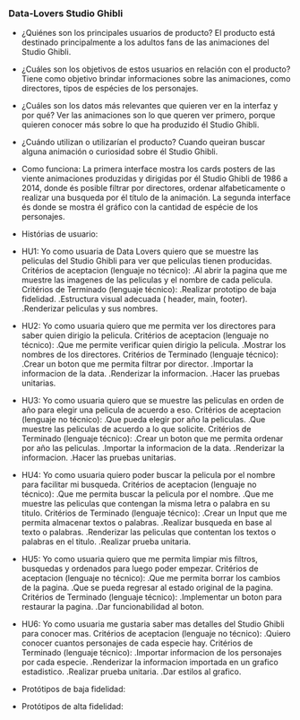 ### Data-Lovers Studio Ghibli

* ¿Quiénes son los principales usuarios de producto?
El producto está destinado principalmente a los adultos fans de las animaciones del Studio Ghibli.

* ¿Cuáles son los objetivos de estos usuarios en relación con el producto?
Tiene como objetivo brindar informaciones sobre las animaciones, como directores, tipos de espécies de los personajes.

* ¿Cuáles son los datos más relevantes que quieren ver en la interfaz y por qué?
Ver las animaciones son lo que queren ver primero, porque quieren conocer más sobre lo que ha produzido él Studio Ghibli.

* ¿Cuándo utilizan o utilizarían el producto?
Cuando queiran buscar alguna animación o curiosidad sobre él Studio Ghibli.

* Como funciona:
La primera interface mostra los cards posters de las viente animaciones produzidas y dirigidas por él Studio Ghibli de 1986 a 2014, donde és posible filtrar por directores, ordenar alfabeticamente o realizar una busqueda por él título de la animación. La segunda interface és donde se mostra él gráfico con la cantidad de espécie de los personajes.

* Histórias de usuario:

- HU1: Yo como usuaria de Data Lovers quiero que se muestre las peliculas del Studio Ghibli para ver que peliculas tienen producidas.
Critérios de aceptacion (lenguaje no técnico): 
.Al abrir la pagina que me muestre las imagenes de las peliculas y el nombre de cada pelicula.
Critérios de Terminado (lenguaje técnico):
.Realizar prototipo de baja fidelidad.
.Estructura visual adecuada ( header, main, footer).
.Renderizar peliculas y sus nombres.

- HU2: Yo como usuaria quiero que me permita ver los directores para saber quien dirigio la pelicula.
Critérios de aceptacion (lenguaje no técnico): 
.Que me permite verificar quien dirigio la pelicula.
.Mostrar los nombres de los directores.
Critérios de Terminado (lenguaje técnico):
.Crear un boton que me permita filtrar por director.
.Importar la informacion de la data.
.Renderizar la informacion.
.Hacer las pruebas unitarias.

- HU3: Yo como usuaria quiero que se muestre las peliculas en orden de año para elegir una pelicula de acuerdo a eso.
Critérios de aceptacion (lenguaje no técnico):
.Que pueda elegir por año la peliculas.
.Que muestre las peliculas de acuerdo a lo que solicite.
Critérios de Terminado (lenguaje técnico):
.Crear un boton que me permita ordenar por año las peliculas.
.Importar la informacion de la data.
.Renderizar la informacion.
.Hacer las pruebas unitarias.

- HU4: Yo como usuaria quiero poder buscar la pelicula por el nombre para facilitar mi busqueda.
Critérios de aceptacion (lenguaje no técnico): 
.Que me permita buscar la pelicula por el nombre.
.Que me muestre las peliculas que contengan la misma letra o palabra en su titulo.
Critérios de Terminado (lenguaje técnico):
.Crear un Input que me permita almacenar textos o palabras.
.Realizar busqueda en base al texto o palabras.
.Renderizar las peliculas que contentan los textos o palabras en el titulo.
.Realizar prueba unitaria.

- HU5: Yo como usuaria quiero que me permita limpiar mis filtros, busquedas y ordenados para luego poder empezar.
Critérios de aceptacion (lenguaje no técnico): 
.Que me permita borrar los cambios de la pagina.
.Que se pueda regresar al estado original de la pagina.
Critérios de Terminado (lenguaje técnico):
.Implementar un boton para restaurar la pagina.
.Dar funcionabilidad al boton.

- HU6: Yo como usuaria me gustaria saber mas detalles del Studio Ghibli para conocer mas.
Critérios de aceptacion (lenguaje no técnico): 
.Quiero conocer cuantos personajes de cada especie hay.
Critérios de Terminado (lenguaje técnico):
.Importar informacion de los personajes por cada especie.
.Renderizar la informacion importada en un grafico estadistico.
.Realizar prueba unitaria.
.Dar estilos al grafico.

* Protótipos de baja fidelidad:

* Protótipos de alta fidelidad:

